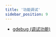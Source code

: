 ```yaml
---
title: '功能调试'
sidebar_position: 9
---
```


- [gdebug (调试功能)](output/goframe-v1.16-md/模块列表/功能调试/gdebug%20-调试功能)